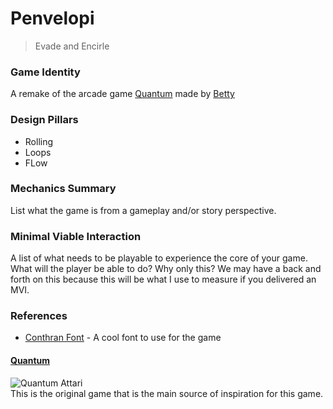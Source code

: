 # Penvelopi

> Evade and Encirle

### Game Identity

A remake of the arcade game [Quantum](https://www.arcade-museum.com/game_detail.php?game_id=9189) made by [Betty](https://en.wikipedia.org/wiki/Elizabeth_Betty_Ryan)

### Design Pillars

- Rolling
- Loops
- FLow

### Mechanics Summary

List what the game is from a gameplay and/or story perspective.

### Minimal Viable Interaction

A list of what needs to be playable to experience the core of your game. What will the player be able to do? Why only this? We may have a back and forth on this because this will be what I use to measure if you delivered an MVI.

### References

- [Conthran Font](https://www.dafont.com/conthrax.font?fpp=200&l[]=10&l[]=1) - A cool font to use for the game

#### [Quantum](https://www.arcade-museum.com/game_detail.php?game_id=9189)
![Quantum Attari][Quantum Logo]  
This is the original game that is the main source of inspiration for this game.


[Quantum Logo]: https://upload.wikimedia.org/wikipedia/en/5/57/Quantum_Coverart.png
